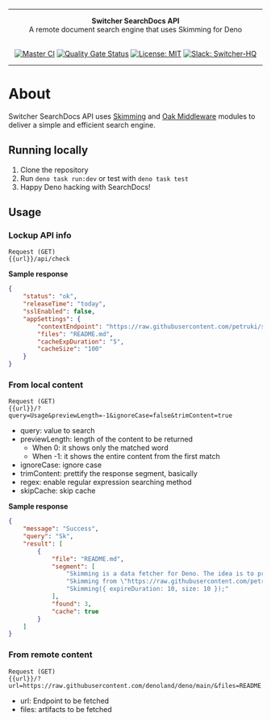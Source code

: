 ***

<div align="center">
<b>Switcher SearchDocs API</b><br>
A remote document search engine that uses Skimming for Deno<br><br>
</div>

<div align="center">

[![Master CI](https://github.com/switcherapi/switcher-searchdocs/actions/workflows/master.yml/badge.svg)](https://github.com/switcherapi/switcher-searchdocs/actions/workflows/master.yml)
[![Quality Gate Status](https://sonarcloud.io/api/project_badges/measure?project=switcherapi_switcher-searchdocs&metric=alert_status)](https://sonarcloud.io/dashboard?id=switcherapi_switcher-searchdocs)
[![License: MIT](https://img.shields.io/badge/License-MIT-yellow.svg)](https://opensource.org/licenses/MIT)
[![Slack: Switcher-HQ](https://img.shields.io/badge/slack-@switcher/hq-blue.svg?logo=slack)](https://switcher-hq.slack.com/)

</div>

***

# About

Switcher SearchDocs API uses [Skimming](https://github.com/petruki/skimming) and [Oak Middleware](https://github.com/oakserver/oak) modules to deliver a simple and efficient search engine.

## Running locally

1. Clone the repository
2. Run `deno task run:dev` or test with `deno task test`
3. Happy Deno hacking with SearchDocs!

## Usage

### Lockup API info
```
Request (GET)
{{url}}/api/check
```
**Sample response**
```json
{
    "status": "ok",
    "releaseTime": "today",
    "sslEnabled": false,
    "appSettings": {
        "contextEndpoint": "https://raw.githubusercontent.com/petruki/skimming/master/",
        "files": "README.md",
        "cacheExpDuration": "5",
        "cacheSize": "100"
    }
}
```

### From local content
```
Request (GET)
{{url}}/?query=Usage&previewLength=-1&ignoreCase=false&trimContent=true
```
 - query: value to search
 - previewLength: length of the content to be returned
   - When 0: it shows only the matched word
   - When -1: it shows the entire content from the first match
 - ignoreCase: ignore case
 - trimContent: prettify the response segment, basically
 - regex: enable regular expression searching method
 - skipCache: skip cache
 
**Sample response**
```json
{
    "message": "Success",
    "query": "Sk",
    "result": [
        {
            "file": "README.md",
            "segment": [
                "Skimming is a data fetcher for Deno. The idea is to provide a simple and efficient module to fetch content.",
                "Skimming from \"https://raw.githubusercontent.com/petruki/skimming/v1.0.0/mod.ts\";",
                "Skimming({ expireDuration: 10, size: 10 });"
            ],
            "found": 3,
            "cache": true
        }
    ]
}
```

### From remote content
```
Request (GET)
{{url}}/?url=https://raw.githubusercontent.com/denoland/deno/main/&files=README.md
```
 - url: Endpoint to be fetched
 - files: artifacts to be fetched

